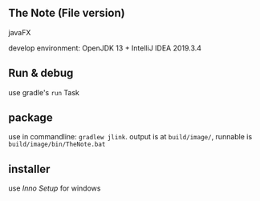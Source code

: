 ## The Note (File version)
javaFX

develop environment: OpenJDK 13 + IntelliJ IDEA 2019.3.4

## Run & debug

use gradle's `run` Task

## package

use in commandline: `gradlew jlink`. output is at `build/image/`, runnable is `build/image/bin/TheNote.bat`

## installer

use *Inno Setup* for windows
